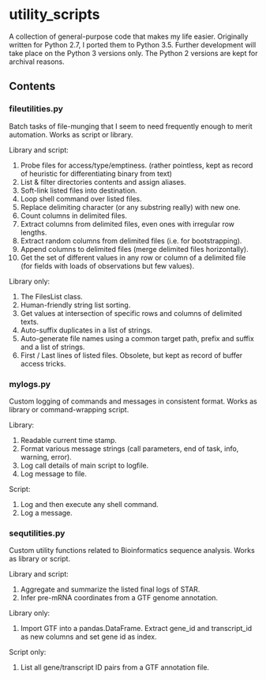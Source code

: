 # utility_scripts

A collection of general-purpose code that makes my life easier.
Originally written for Python 2.7, I ported them to Python 3.5. Further development will take place on the Python 3 versions only. The Python 2 versions are kept for archival reasons.

## Contents

### fileutilities.py

Batch tasks of file-munging that I seem to need frequently enough to merit automation. Works as script or library. 

Library and script:

1. Probe files for access/type/emptiness. (rather pointless, kept as record of heuristic for differentiating binary from text)
2. List & filter directories contents and assign aliases.
3. Soft-link listed files into destination.
4. Loop shell command over listed files.
5. Replace delimiting character (or any substring really) with new one.
6. Count columns in delimited files.
7. Extract columns from delimited files, even ones with irregular row lengths.
8. Extract random columns from delimited files (i.e. for bootstrapping).
9. Append columns to delimited files (merge delimited files horizontally).
10. Get the set of different values in any row or column of a delimited file (for fields with loads of observations but few values).

Library only:

1. The FilesList class.
2. Human-friendly string list sorting.
3. Get values at intersection of specific rows and columns of delimited texts.
4. Auto-suffix duplicates in a list of strings.
5. Auto-generate file names using a common target path, prefix and suffix and a list of strings.
5. First / Last lines of listed files. Obsolete, but kept as record of buffer access tricks.


### mylogs.py

Custom logging of commands and messages in consistent format. Works as library or command-wrapping script. 

Library:

1. Readable current time stamp.
2. Format various message strings (call parameters, end of task, info, warning, error).
3. Log call details of main script to logfile.
4. Log message to file.

Script:

1. Log and then execute any shell command.
2. Log a message.

### sequtilities.py

Custom utility functions related to Bioinformatics sequence analysis. Works as library or script.

Library and script:

1. Aggregate and summarize the listed final logs of STAR.
2. Infer pre-mRNA coordinates from a GTF genome annotation.

Library only:

1. Import GTF into a pandas.DataFrame. Extract gene_id and transcript_id as new columns and set gene id as index.

Script only:

1. List all gene/transcript ID pairs from a GTF annotation file.
